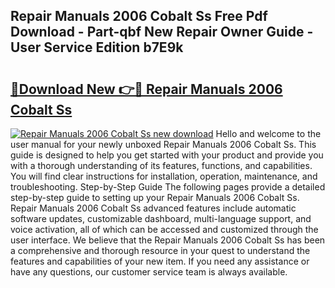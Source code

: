 ## Repair Manuals 2006 Cobalt Ss Free Pdf Download - Part-qbf New Repair Owner Guide - User Service Edition b7E9k

# <h2><a href="http://bc34578.oget.top/?id=Repair+Manuals+2006+Cobalt+Ss">🔗Download New 👉🔴 Repair Manuals 2006 Cobalt Ss</a></h2>

[![Repair Manuals 2006 Cobalt Ss new download](https://i.imgur.com/5g1atiW.png)](http://bc34578.oget.top/?id=Repair+Manuals+2006+Cobalt+Ss)
Hello and welcome to the user manual for your newly unboxed Repair Manuals 2006 Cobalt Ss. This guide is designed to help you get started with your product and provide you with a thorough understanding of its features, functions, and capabilities. You will find clear instructions for installation, operation, maintenance, and troubleshooting. Step-by-Step Guide The following pages provide a detailed step-by-step guide to setting up your Repair Manuals 2006 Cobalt Ss. Repair Manuals 2006 Cobalt Ss advanced features include automatic software updates, customizable dashboard, multi-language support, and voice activation, all of which can be accessed and customized through the user interface. We believe that the Repair Manuals 2006 Cobalt Ss has been a comprehensive and thorough resource in your quest to understand the features and capabilities of your new item. If you need any assistance or have any questions, our customer service team is always available.
